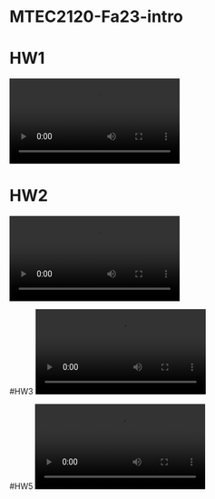# MTEC2120-Fa23-intro
# HW1 
![alt text](Recordings/movie_001.mp4)



# HW2
![alt text](Recordings/movie_002.mp4)

#HW3 
![alt text](Recordings/movie_003.mp4)

#HW5
![alt text](Recordings/movie_004.mp4)
